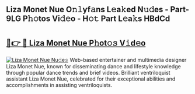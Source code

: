 ## Liza Monet Nue O𝚗𝚕yf𝚊ns L𝚎a𝚔ed N𝚞𝚍es - Part-9LG P𝚑𝚘tos Vi𝚍𝚎o - H𝚘𝚝 Part L𝚎a𝚔s HBdCd

# <h2><a href="http://kf1wc0.oniu.top/?m=Liza+Monet+Nue">🔗👉 🔴 Liza Monet Nue P𝚑ot𝚘𝚜 V𝚒d𝚎o</a></h2>

[![Liza Monet Nue Nu𝚍e𝚜](https://i.imgur.com/0qMVB7G.gif)](http://kf1wc0.oniu.top/?m=Liza+Monet+Nue)
Web-based entertainer and multimedia designer Liza Monet Nue, known for disseminating dance and lifestyle knowledge through popular dance trends and brief videos. Brilliant ventriloquist assistant Liza Monet Nue, celebrated for their exceptional abilities and accomplishments in assisting ventriloquists.  
